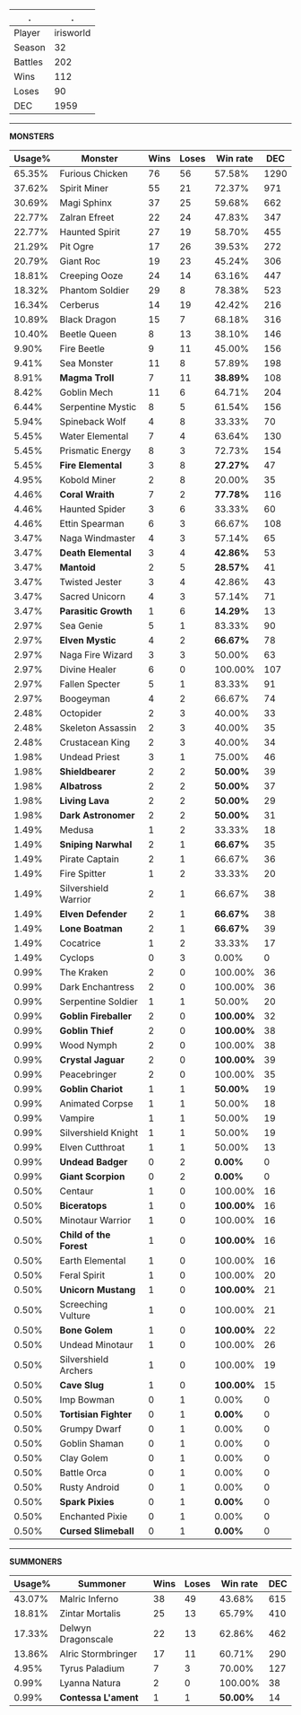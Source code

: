 .|.
|-|-
Player|irisworld
Season|32
Battles|202
Wins|112
Loses|90
DEC|1959

---
**MONSTERS**

Usage%|Monster|Wins|Loses|Win rate|DEC|
-|-|-|-|-|-|
65.35%|Furious Chicken|76|56|57.58%|1290|
37.62%|Spirit Miner|55|21|72.37%|971|
30.69%|Magi Sphinx|37|25|59.68%|662|
22.77%|Zalran Efreet|22|24|47.83%|347|
22.77%|Haunted Spirit|27|19|58.70%|455|
21.29%|Pit Ogre|17|26|39.53%|272|
20.79%|Giant Roc|19|23|45.24%|306|
18.81%|Creeping Ooze|24|14|63.16%|447|
18.32%|Phantom Soldier|29|8|78.38%|523|
16.34%|Cerberus|14|19|42.42%|216|
10.89%|Black Dragon|15|7|68.18%|316|
10.40%|Beetle Queen|8|13|38.10%|146|
9.90%|Fire Beetle|9|11|45.00%|156|
9.41%|Sea Monster|11|8|57.89%|198|
8.91%|**Magma Troll**|7|11|**38.89%**|108|
8.42%|Goblin Mech|11|6|64.71%|204|
6.44%|Serpentine Mystic|8|5|61.54%|156|
5.94%|Spineback Wolf|4|8|33.33%|70|
5.45%|Water Elemental|7|4|63.64%|130|
5.45%|Prismatic Energy|8|3|72.73%|154|
5.45%|**Fire Elemental**|3|8|**27.27%**|47|
4.95%|Kobold Miner|2|8|20.00%|35|
4.46%|**Coral Wraith**|7|2|**77.78%**|116|
4.46%|Haunted Spider|3|6|33.33%|60|
4.46%|Ettin Spearman|6|3|66.67%|108|
3.47%|Naga Windmaster|4|3|57.14%|65|
3.47%|**Death Elemental**|3|4|**42.86%**|53|
3.47%|**Mantoid**|2|5|**28.57%**|41|
3.47%|Twisted Jester|3|4|42.86%|43|
3.47%|Sacred Unicorn|4|3|57.14%|71|
3.47%|**Parasitic Growth**|1|6|**14.29%**|13|
2.97%|Sea Genie|5|1|83.33%|90|
2.97%|**Elven Mystic**|4|2|**66.67%**|78|
2.97%|Naga Fire Wizard|3|3|50.00%|63|
2.97%|Divine Healer|6|0|100.00%|107|
2.97%|Fallen Specter|5|1|83.33%|91|
2.97%|Boogeyman|4|2|66.67%|74|
2.48%|Octopider|2|3|40.00%|33|
2.48%|Skeleton Assassin|2|3|40.00%|35|
2.48%|Crustacean King|2|3|40.00%|34|
1.98%|Undead Priest|3|1|75.00%|46|
1.98%|**Shieldbearer**|2|2|**50.00%**|39|
1.98%|**Albatross**|2|2|**50.00%**|37|
1.98%|**Living Lava**|2|2|**50.00%**|29|
1.98%|**Dark Astronomer**|2|2|**50.00%**|31|
1.49%|Medusa|1|2|33.33%|18|
1.49%|**Sniping Narwhal**|2|1|**66.67%**|35|
1.49%|Pirate Captain|2|1|66.67%|36|
1.49%|Fire Spitter|1|2|33.33%|20|
1.49%|Silvershield Warrior|2|1|66.67%|38|
1.49%|**Elven Defender**|2|1|**66.67%**|38|
1.49%|**Lone Boatman**|2|1|**66.67%**|39|
1.49%|Cocatrice|1|2|33.33%|17|
1.49%|Cyclops|0|3|0.00%|0|
0.99%|The Kraken|2|0|100.00%|36|
0.99%|Dark Enchantress|2|0|100.00%|36|
0.99%|Serpentine Soldier|1|1|50.00%|20|
0.99%|**Goblin Fireballer**|2|0|**100.00%**|32|
0.99%|**Goblin Thief**|2|0|**100.00%**|38|
0.99%|Wood Nymph|2|0|100.00%|38|
0.99%|**Crystal Jaguar**|2|0|**100.00%**|39|
0.99%|Peacebringer|2|0|100.00%|35|
0.99%|**Goblin Chariot**|1|1|**50.00%**|19|
0.99%|Animated Corpse|1|1|50.00%|18|
0.99%|Vampire|1|1|50.00%|19|
0.99%|Silvershield Knight|1|1|50.00%|19|
0.99%|Elven Cutthroat|1|1|50.00%|13|
0.99%|**Undead Badger**|0|2|**0.00%**|0|
0.99%|**Giant Scorpion**|0|2|**0.00%**|0|
0.50%|Centaur|1|0|100.00%|16|
0.50%|**Biceratops**|1|0|**100.00%**|16|
0.50%|Minotaur Warrior|1|0|100.00%|16|
0.50%|**Child of the Forest**|1|0|**100.00%**|16|
0.50%|Earth Elemental|1|0|100.00%|16|
0.50%|Feral Spirit|1|0|100.00%|20|
0.50%|**Unicorn Mustang**|1|0|**100.00%**|21|
0.50%|Screeching Vulture|1|0|100.00%|21|
0.50%|**Bone Golem**|1|0|**100.00%**|22|
0.50%|Undead Minotaur|1|0|100.00%|26|
0.50%|Silvershield Archers|1|0|100.00%|19|
0.50%|**Cave Slug**|1|0|**100.00%**|15|
0.50%|Imp Bowman|0|1|0.00%|0|
0.50%|**Tortisian Fighter**|0|1|**0.00%**|0|
0.50%|Grumpy Dwarf|0|1|0.00%|0|
0.50%|Goblin Shaman|0|1|0.00%|0|
0.50%|Clay Golem|0|1|0.00%|0|
0.50%|Battle Orca|0|1|0.00%|0|
0.50%|Rusty Android|0|1|0.00%|0|
0.50%|**Spark Pixies**|0|1|**0.00%**|0|
0.50%|Enchanted Pixie|0|1|0.00%|0|
0.50%|**Cursed Slimeball**|0|1|**0.00%**|0|

---
**SUMMONERS**

Usage%|Summoner|Wins|Loses|Win rate|DEC|
-|-|-|-|-|-|
43.07%|Malric Inferno|38|49|43.68%|615|
18.81%|Zintar Mortalis|25|13|65.79%|410|
17.33%|Delwyn Dragonscale|22|13|62.86%|462|
13.86%|Alric Stormbringer|17|11|60.71%|290|
4.95%|Tyrus Paladium|7|3|70.00%|127|
0.99%|Lyanna Natura|2|0|100.00%|38|
0.99%|**Contessa L'ament**|1|1|**50.00%**|14|
